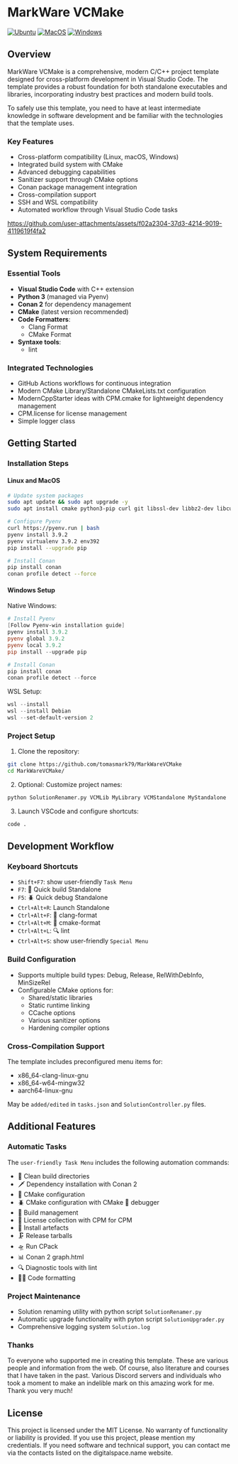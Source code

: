 # MarkWare VCMake

[![Ubuntu](https://github.com/tomasmark79/MarkWareVCMake/actions/workflows/ubuntu.yml/badge.svg)](https://github.com/tomasmark79/MarkWareVCMake/actions/workflows/ubuntu.yml)
[![MacOS](https://github.com/tomasmark79/MarkWareVCMake/actions/workflows/macos.yml/badge.svg)](https://github.com/tomasmark79/MarkWareVCMake/actions/workflows/macos.yml)
[![Windows](https://github.com/tomasmark79/MarkWareVCMake/actions/workflows/windows.yml/badge.svg)](https://github.com/tomasmark79/MarkWareVCMake/actions/workflows/windows.yml)  

## Overview

MarkWare VCMake is a comprehensive, modern C/C++ project template designed for cross-platform development in Visual Studio Code. The template provides a robust foundation for both standalone executables and libraries, incorporating industry best practices and modern build tools.

To safely use this template, you need to have at least intermediate knowledge in software development and be familiar with the technologies that the template uses.

### Key Features

- Cross-platform compatibility (Linux, macOS, Windows)
- Integrated build system with CMake
- Advanced debugging capabilities
- Sanitizer support through CMake options
- Conan package management integration
- Cross-compilation support
- SSH and WSL compatibility
- Automated workflow through Visual Studio Code tasks

https://github.com/user-attachments/assets/f02a2304-37d3-4214-9019-4119619f4fa2

## System Requirements

### Essential Tools

- **Visual Studio Code** with C++ extension
- **Python 3** (managed via Pyenv)
- **Conan 2** for dependency management
- **CMake** (latest version recommended)
- **Code Formatters**:
  - Clang Format
  - CMake Format
- **Syntaxe tools**:
  - lint

### Integrated Technologies

- GitHub Actions workflows for continuous integration
- Modern CMake Library/Standalone CMakeLists.txt configuration
- ModernCppStarter ideas with CPM.cmake for lightweight dependency management
- CPM.license for license management
- Simple logger class

## Getting Started

### Installation Steps

#### Linux and MacOS

```bash
# Update system packages
sudo apt update && sudo apt upgrade -y
sudo apt install cmake python3-pip curl git libssl-dev libbz2-dev libcurses-ocaml-dev build-essential gdb libffi-dev libsqlite3-dev liblzma-dev libreadline-dev libtk-img-dev

# Configure Pyenv
curl https://pyenv.run | bash
pyenv install 3.9.2
pyenv virtualenv 3.9.2 env392
pip install --upgrade pip

# Install Conan
pip install conan
conan profile detect --force
```

#### Windows Setup

Native Windows:
```powershell
# Install Pyenv
[Follow Pyenv-win installation guide]
pyenv install 3.9.2
pyenv global 3.9.2
pyenv local 3.9.2
pip install --upgrade pip

# Install Conan
pip install conan
conan profile detect --force
```

WSL Setup:
```powershell
wsl --install
wsl --install Debian
wsl --set-default-version 2
```

### Project Setup

1. Clone the repository:
```bash
git clone https://github.com/tomasmark79/MarkWareVCMake
cd MarkWareVCMake/
```

2. Optional: Customize project names:
```bash
python SolutionRenamer.py VCMLib MyLibrary VCMStandalone MyStandalone
```

3. Launch VSCode and configure shortcuts:
```bash
code .
```

## Development Workflow

### Keyboard Shortcuts

- `Shift+F7`: show user-friendly `Task Menu`  
- `F7`: 🔨 Quick build Standalone  
- `F5`: 🪲 Quick debug Standalone  
- `Ctrl+Alt+R`: Launch Standalone  
- `Ctrl+Alt+F`: 📐 clang-format  
- `Ctrl+Alt+M`: 📏 cmake-format  
- `Ctrl+Alt+L`: 🔍 lint  
- `Ctrl+Alt+S`: show user-friendly `Special Menu`  

### Build Configuration

- Supports multiple build types: Debug, Release, RelWithDebInfo, MinSizeRel  
- Configurable CMake options for:  
  - Shared/static libraries  
  - Static runtime linking  
  - CCache options  
  - Various sanitizer options  
  - Hardening compiler options  

### Cross-Compilation Support

The template includes preconfigured menu items for:  
- x86_64-clang-linux-gnu  
- x86_64-w64-mingw32  
- aarch64-linux-gnu  

May be `added/edited` in `tasks.json` and `SolutionController.py` files.

## Additional Features

### Automatic Tasks

The `user-friendly Task Menu` includes the following automation commands:

- 🧹 Clean build directories  
- 🗡️ Dependency installation with Conan 2  
- 🔧 CMake configuration  
- 🪲 CMake configuration with CMake 🦉 debugger  
- 🔨 Build management  
- 📜 License collection with CPM for CPM  
- 📌 Install artefacts  
- 🗜️ Release tarballs  
- 🛸 Run CPack
- 📊 Conan 2 graph.html  
- 🔍 Diagnostic tools with lint  
- 📐📏 Code formatting 

### Project Maintenance

- Solution renaming utility with python script `SolutionRenamer.py`  
- Automatic upgrade functionality with pyton script `SolutionUpgrader.py`  
- Comprehensive logging system `Solution.log`  

### Thanks

To everyone who supported me in creating this template. These are various people and information from the web. Of course, also literature and courses that I have taken in the past. Various Discord servers and individuals who took a moment to make an indelible mark on this amazing work for me. Thank you very much!

## License

This project is licensed under the MIT License. No warranty of functionality or liability is provided. If you use this project, please mention my credentials. If you need software and technical support, you can contact me via the contacts listed on the digitalspace.name website.